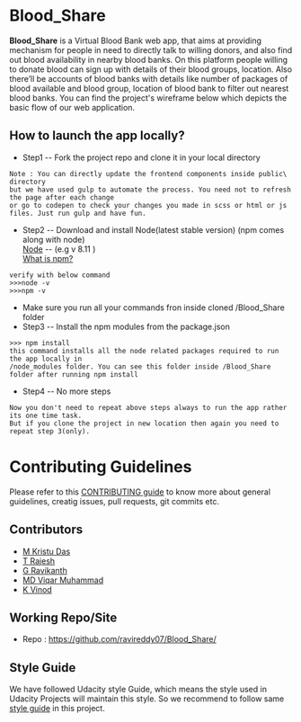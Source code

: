 # Blood_Share

**Blood_Share** is a Virtual Blood Bank web app, that aims at providing mechanism for people in need to directly talk to willing donors, and also find out blood availability in nearby blood banks.
On this platform people willing to donate blood can sign up with details of their blood groups, location. Also there’ll be accounts of blood banks with details like number of packages of blood available and blood group, location of blood bank to filter out nearest blood banks.
You can find the project's wireframe below which depicts the basic flow of our web application.


## How to launch the app locally?
* Step1 -- Fork the project repo and clone it in your local directory
```
Note : You can directly update the frontend components inside public\ directory
but we have used gulp to automate the process. You need not to refresh the page after each change
or go to codepen to check your changes you made in scss or html or js files. Just run gulp and have fun.
```
* Step2 -- Download and install Node(latest stable version) (npm comes along with node)<br />
[Node](https://nodejs.org/en/) -- (e.g v 8.11 )
<br />[What is npm?](https://www.npmjs.com/)
```
verify with below command
>>>node -v
>>>npm -v
```
* Make sure you run all your commands fron inside cloned /Blood_Share folder
* Step3 -- Install the npm modules from the package.json
```
>>> npm install
this command installs all the node related packages required to run the app locally in
/node_modules folder. You can see this folder inside /Blood_Share folder after running npm install
```
* Step4 -- No more steps
```
Now you don't need to repeat above steps always to run the app rather its one time task.
But if you clone the project in new location then again you need to repeat step 3(only).

```

# Contributing Guidelines
Please refer to this [CONTRIBUTING guide](https://github.com/ravireddy07/Blood_Share/CONTRIBUTING.md) to know more about general guidelines, creatig issues, pull requests, git commits etc.

## Contributors
- [M Kristu Das](https://github.com/Kristudas)
- [T Rajesh](https://github.com/Bintu225)
- [G Ravikanth](https://github.com/ravireddy07)
- [MD Viqar Muhammad](https://github.com/)
- [K Vinod](https://github.com/)

## Working Repo/Site
- Repo : https://github.com/ravireddy07/Blood_Share/

## Style Guide
We have followed Udacity style Guide, which means the style used in Udacity Projects will maintain this style. So we recommend to follow same [style guide](https://udacity.github.io/frontend-nanodegree-styleguide/) in this project.
